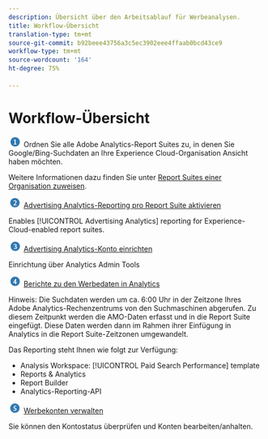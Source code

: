```yaml
---
description: Übersicht über den Arbeitsablauf für Werbeanalysen.
title: Workflow-Übersicht
translation-type: tm+mt
source-git-commit: b92beee43756a3c5ec3902eee4ffaab0bcd43ce9
workflow-type: tm+mt
source-wordcount: '164'
ht-degree: 75%

---
```



# Workflow-Übersicht

![](assets/step1_icon.png) Ordnen Sie alle Adobe Analytics-Report Suites zu, in denen Sie Google/Bing-Suchdaten an Ihre Experience Cloud-Organisation Ansicht haben möchten.

Weitere Informationen dazu finden Sie unter [Report Suites einer Organisation zuweisen](https://docs.adobe.com/content/help/de-DE/core-services/interface/about-core-services/report-suite-mapping.html).

![](assets/step2_icon.png) [Advertising Analytics-Reporting pro Report Suite aktivieren](/help/integrate/c-advertising-analytics/c-adanalytics-workflow/aa-provision-rs.md)

Enables [!UICONTROL Advertising Analytics] reporting for Experience-Cloud-enabled report suites.

![](assets/step3_icon.png) [Advertising Analytics-Konto einrichten](/help/integrate/c-advertising-analytics/c-adanalytics-workflow/aa-create-ad-account.md)

Einrichtung über Analytics Admin Tools

![](assets/step4_icon.png) [Berichte zu den Werbedaten in Analytics](/help/integrate/c-advertising-analytics/c-adanalytics-workflow/aa-report-ad-data-an.md)

Hinweis: Die Suchdaten werden um ca. 6:00 Uhr in der Zeitzone Ihres Adobe Analytics-Rechenzentrums von den Suchmaschinen abgerufen. Zu diesem Zeitpunkt werden die AMO-Daten erfasst und in die Report Suite eingefügt. Diese Daten werden dann im Rahmen ihrer Einfügung in Analytics in die Report Suite-Zeitzonen umgewandelt.

Das Reporting steht Ihnen wie folgt zur Verfügung:

* Analysis Workspace: [!UICONTROL Paid Search Performance] template
* Reports &amp; Analytics
* Report Builder
* Analytics-Reporting-API

![](assets/step5_icon.png) [Werbekonten verwalten](/help/integrate/c-advertising-analytics/c-adanalytics-workflow/aa-manage-ad-accounts.md)

Sie können den Kontostatus überprüfen und Konten bearbeiten/anhalten.
